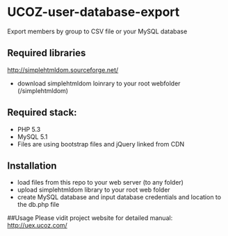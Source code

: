 # UCOZ-user-database-export
Export members by group to CSV file or your MySQL database

## Required libraries
http://simplehtmldom.sourceforge.net/
- download simplehtmldom loinrary to your root webfolder (/simplehtmldom)

## Required stack:
- PHP 5.3
- MySQL 5.1
- Files are using bootstrap files and jQuery linked from CDN

## Installation
- load files from this repo to your web server (to any folder)
- upload simplehtmldom library to your root web folder
- create MySQL database and input database credentials and location to the db.php file

##Usage
Please vidit project website for detailed manual: http://uex.ucoz.com/
